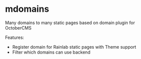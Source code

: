 # mdomains
Many domains to many static pages based on domain plugin for OctoberCMS  

Features: 
- Register domain for Rainlab static pages with Theme support  
- Filter which domains can use backend
